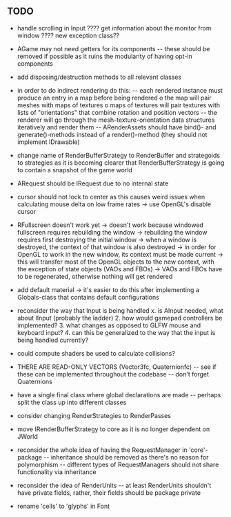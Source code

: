 ## TODO
- handle scrolling in Input
???? get information about the monitor from window
???? new exception class??
- AGame may not need getters for its components
	-- these should be removed if possible as it ruins the modularity of 
	having opt-in components
- add disposing/destruction methods to all relevant classes
- in order to do indirect rendering do this:
	-- each rendered instance must produce an entry in a map before being 
	rendered
		o the map will pair meshes with maps of textures
		o maps of textures will pair textures with lists of "orientations"
		that combine rotation and position vectors
	-- the renderer will go through the mesh-texture-orientation data structures
	iteratively and render them
	-- ARenderAssets should have bind()- and generate()-methods instead of a
	render()-method (they should not implement IDrawable)
- change name of RenderBufferStrategy to RenderBuffer and strategoids to strategies
as it is becoming clearer that RenderBufferStrategy is going to contain a snapshot
of the game world
- ARequest should be IRequest due to no internal state
- cursor should not lock to center as this causes weird issues when calculating 
mouse delta on low frame rates
	-> use OpenGL's disable cursor
- RFullscreen doesn't work yet
	-> doesn't work because windowed fullscreen requires rebuilding the window
	-> rebuilding the window requires first destroying the initial window
	-> when a window is destroyed, the context of that window is also destroyed
	-> in order for OpenGL to work in the new window, its context must be made
	current
	-> this will transfer most of the OpenGL objects to the new context, with the
	exception of state objects (VAOs and FBOs)
	-> VAOs and FBOs have to be regenerated, otherwise nothing will get rendered

- add default material
	-> it's easier to do this after implementing a Globals-class that contains
	default configurations
- reconsider the way that Input is being handled
	x. is AInput needed, what about IInput (probably the ladder)
	2. how would gamepad controllers be implemented?
	3. what changes as opposed to GLFW mouse and keyboard input?
	4. can this be generalized to the way that the input is being handled currently?
- could compute shaders be used to calculate collisions?
- THERE ARE READ-ONLY VECTORS (Vector3fc, Quaternionfc)
	-- see if these can be implemented throughout the codebase
	-- don't forget Quaternions
- have a single final class where global declarations are made
	-- perhaps split the class up into different classes
- consider changing RenderStrategies to RenderPasses
- move IRenderBufferStrategy to core as it is no longer dependent on JWorld
- reconsider the whole idea of having the RequestManager in 'core'-package
	-- inheritance should be removed as there's no reason for polymorphism
	-- different types of RequestManagers should not share functionality via
	inheritance
- reconsider the idea of RenderUnits
	-- at least RenderUnits shouldn't have private fields, rather, their fields 
	should be package private
- rename 'cells' to 'glyphs' in Font
